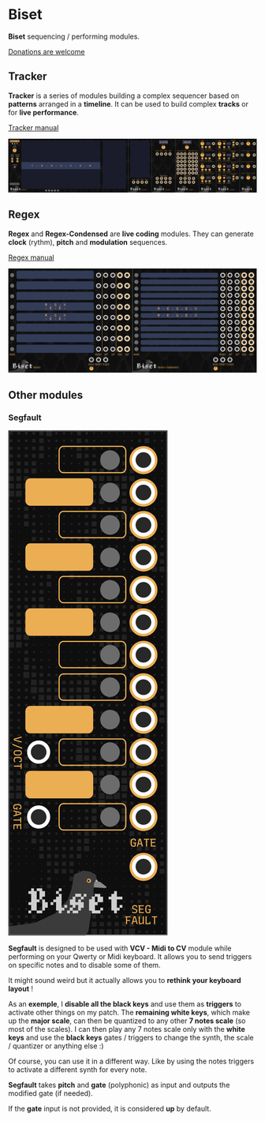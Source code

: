 
# Biset

**Biset** sequencing / performing modules.

[Donations are welcome](https://www.paypal.com/paypalme/bisousbiset)

## Tracker

**Tracker** is a series of modules building a complex sequencer based on
**patterns** arranged in a **timeline**.
It can be used to build complex **tracks** or for **live performance**.

[Tracker manual](./doc/Manual-Tracker.pdf)

![Tracker modules](./doc/Biset-Tracker.png)

## Regex

**Regex** and **Regex-Condensed** are **live coding** modules. They can generate
**clock** (rythm), **pitch** and **modulation** sequences.

[Regex manual](./doc/Manual-Regex.pdf)

![Regex modules](./doc/Biset-Regex.png)

## Other modules

### Segfault

![Segfault](./doc/Biset-Segfault.png)

**Segfault** is designed to be used with **VCV - Midi to CV** module while
performing on your Qwerty or Midi keyboard.
It allows you to send triggers on specific notes and to disable some of them.

It might sound weird but it actually allows you to **rethink your keyboard
layout** !

As an **exemple**, I **disable all the black keys** and use them as **triggers**
to activate other things on my patch.
The **remaining white keys**, which make up the **major scale**, can then be
quantized to any other **7 notes scale** (so most of the scales).
I can then play any 7 notes scale only with the **white keys** and use the
**black keys** gates / triggers to change the synth, the scale / quantizer or
anything else :)

Of course, you can use it in a different way. Like by using the notes triggers
to activate a different synth for every note.

**Segfault** takes **pitch** and **gate** (polyphonic) as input and outputs the
modified gate (if needed).

If the **gate** input is not provided, it is considered **up** by default.
